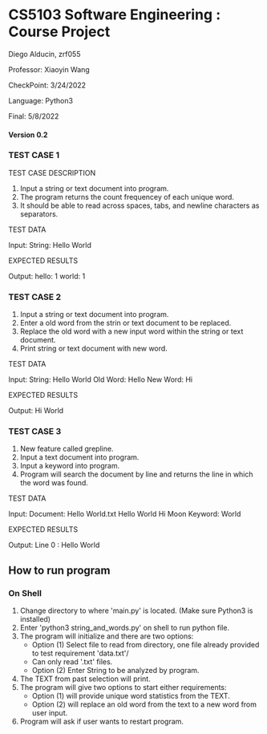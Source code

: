 # CS5103 Software Engineering : Course Project
Diego Alducin, zrf055

Professor: Xiaoyin Wang

CheckPoint: 3/24/2022

Language: Python3

Final: 5/8/2022

#### Version 0.2

### TEST CASE 1

TEST CASE DESCRIPTION
1. Input a string or text document into program.
2. The program returns the count frequencey of each unique word.
3. It should be able to read across spaces, tabs, and newline characters as separators.

TEST DATA

Input: 
String:	Hello World

EXPECTED RESULTS

Output: 
		hello: 1
		world: 1

### TEST CASE 2
1. Input a string or text document into program.
2. Enter a old word from the strin or text document to be replaced.
3. Replace the old word with a new input word within the string or text document.
4. Print string or text document with new word.

TEST DATA

Input: 
String: 	Hello World
Old Word:	Hello
New Word:	Hi

EXPECTED RESULTS

Output:
		Hi World

### TEST CASE 3
1. New feature called grepline.
2. Input a text document into program.
3. Input a keyword into program.
4. Program will search the document by line and returns the line in which the word was found.

TEST DATA

Input:
Document:	Hello World.txt
		Hello World
		Hi Moon
Keyword:	World

EXPECTED RESULTS

Output:
	Line 0 : Hello World
## How to run program
### On Shell
1. Change directory to where 'main.py' is located. (Make sure Python3 is installed)
2. Enter 'python3 string_and_words.py' on shell to run python file.
3. The program will initialize and there are two options:
   - Option (1) Select file to read from directory, one file already provided to test requirement 'data.txt'/
   - Can only read '.txt' files.
   - Option (2) Enter String to be analyzed by program.
4. The TEXT from past selection will print.
5. The program will give two options to start either requirements:
   - Option (1) will provide unique word statistics from the TEXT.
   - Option (2) will replace an old word from the text to a new word from user input.
6. Program will ask if user wants to restart program.
